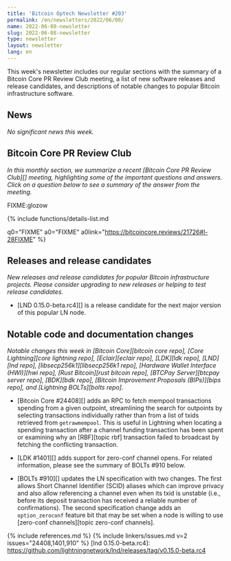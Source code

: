 ```yaml
---
title: 'Bitcoin Optech Newsletter #203'
permalink: /en/newsletters/2022/06/08/
name: 2022-06-08-newsletter
slug: 2022-06-08-newsletter
type: newsletter
layout: newsletter
lang: en
---
```

This week's newsletter includes our regular sections with the summary of
a Bitcoin Core PR Review Club meeting, a list of new software releases
and release candidates, and descriptions of notable changes to popular
Bitcoin infrastructure software.

## News

*No significant news this week.*

## Bitcoin Core PR Review Club

*In this monthly section, we summarize a recent [Bitcoin Core PR Review Club][]
meeting, highlighting some of the important questions and answers.  Click on a
question below to see a summary of the answer from the meeting.*

FIXME:glozow

{% include functions/details-list.md

  q0="FIXME"
  a0="FIXME"
  a0link="https://bitcoincore.reviews/21726#l-28FIXME"
%}

## Releases and release candidates

*New releases and release candidates for popular Bitcoin infrastructure
projects.  Please consider upgrading to new releases or helping to test
release candidates.*

- [LND 0.15.0-beta.rc4][] is a release candidate for the next major
  version of this popular LN node.

## Notable code and documentation changes

*Notable changes this week in [Bitcoin Core][bitcoin core repo], [Core
Lightning][core lightning repo], [Eclair][eclair repo], [LDK][ldk repo],
[LND][lnd repo], [libsecp256k1][libsecp256k1 repo], [Hardware Wallet
Interface (HWI)][hwi repo], [Rust Bitcoin][rust bitcoin repo], [BTCPay
Server][btcpay server repo], [BDK][bdk repo], [Bitcoin Improvement
Proposals (BIPs)][bips repo], and [Lightning BOLTs][bolts repo].*

- [Bitcoin Core #24408][] adds an RPC to fetch mempool transactions
  spending from a given outpoint, streamlining the search for
  outpoints by selecting transactions individually rather than from
  a list of txids retrieved from `getrawmempool`. This is useful in
  Lightning when locating a spending transaction after a channel
  funding transaction has been spent or examining why an [RBF][topic rbf]
  transaction failed to broadcast by fetching the conflicting
  transaction.

- [LDK #1401][] adds support for zero-conf channel opens.  For related
  information, please see the summary of BOLTs #910 below.

- [BOLTs #910][] updates the LN specification with two changes.  The
  first allows Short Channel Identifier (SCID) aliases which can improve
  privacy and also allow referencing a channel even when its txid is
  unstable (i.e., before its deposit transaction has received a reliable
  number of confirmations).  The second specification change adds an
  `option_zeroconf` feature bit that may be set when a node is willing
  to use [zero-conf channels][topic zero-conf channels].

{% include references.md %}
{% include linkers/issues.md v=2 issues="24408,1401,910" %}
[lnd 0.15.0-beta.rc4]: https://github.com/lightningnetwork/lnd/releases/tag/v0.15.0-beta.rc4
